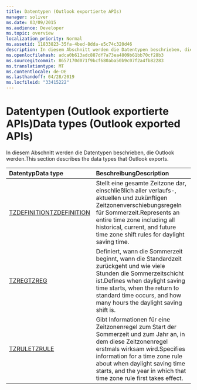 ```yaml
---
title: Datentypen (Outlook exportierte APIs)
manager: soliver
ms.date: 03/09/2015
ms.audience: Developer
ms.topic: overview
localization_priority: Normal
ms.assetid: 11833823-35fa-4bed-8dda-e5c74c320d46
description: In diesem Abschnitt werden die Datentypen beschrieben, die Outlook werden.
ms.openlocfilehash: adca0b613adc887df7a73ea4809b61bb70cf28b3
ms.sourcegitcommit: 8657170d071f9bcf680aba50b9c07f2a4fb82283
ms.translationtype: MT
ms.contentlocale: de-DE
ms.lasthandoff: 04/28/2019
ms.locfileid: "33415222"
---
```

# <a name="data-types-outlook-exported-apis"></a><span data-ttu-id="2be88-103">Datentypen (Outlook exportierte APIs)</span><span class="sxs-lookup"><span data-stu-id="2be88-103">Data types (Outlook exported APIs)</span></span>

<span data-ttu-id="2be88-104">In diesem Abschnitt werden die Datentypen beschrieben, die Outlook werden.</span><span class="sxs-lookup"><span data-stu-id="2be88-104">This section describes the data types that Outlook exports.</span></span>
  
|<span data-ttu-id="2be88-105">**Datentyp**</span><span class="sxs-lookup"><span data-stu-id="2be88-105">**Data type**</span></span>|<span data-ttu-id="2be88-106">**Beschreibung**</span><span class="sxs-lookup"><span data-stu-id="2be88-106">**Description**</span></span>|
|:-----|:-----|
|[<span data-ttu-id="2be88-107">TZDEFINITION</span><span class="sxs-lookup"><span data-stu-id="2be88-107">TZDEFINITION</span></span>](tzdefinition.md) <br/> |<span data-ttu-id="2be88-108">Stellt eine gesamte Zeitzone dar, einschließlich aller verlaufs-, aktuellen und zukünftigen Zeitzonenverschiebungsregeln für Sommerzeit.</span><span class="sxs-lookup"><span data-stu-id="2be88-108">Represents an entire time zone including all historical, current, and future time zone shift rules for daylight saving time.</span></span>  <br/> |
|[<span data-ttu-id="2be88-109">TZREG</span><span class="sxs-lookup"><span data-stu-id="2be88-109">TZREG</span></span>](tzreg.md) <br/> |<span data-ttu-id="2be88-110">Definiert, wann die Sommerzeit beginnt, wann die Standardzeit zurückgeht und wie viele Stunden die Sommerzeitschicht ist.</span><span class="sxs-lookup"><span data-stu-id="2be88-110">Defines when daylight saving time starts, when the return to standard time occurs, and how many hours the daylight saving shift is.</span></span>  <br/> |
|[<span data-ttu-id="2be88-111">TZRULE</span><span class="sxs-lookup"><span data-stu-id="2be88-111">TZRULE</span></span>](tzrule.md) <br/> |<span data-ttu-id="2be88-112">Gibt Informationen für eine Zeitzonenregel zum Start der Sommerzeit und zum Jahr an, in dem diese Zeitzonenregel erstmals wirksam wird.</span><span class="sxs-lookup"><span data-stu-id="2be88-112">Specifies information for a time zone rule about when daylight saving time starts, and the year in which that time zone rule first takes effect.</span></span>  <br/> |
   

